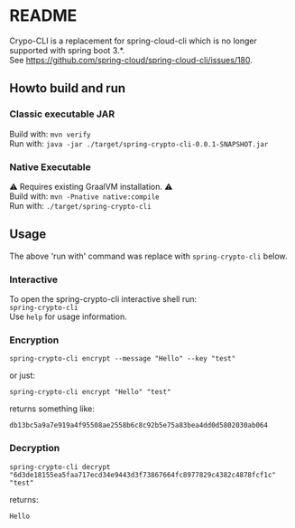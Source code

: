 # README
Crypo-CLI is a replacement for spring-cloud-cli which is no longer supported with spring boot 3.*.  
See https://github.com/spring-cloud/spring-cloud-cli/issues/180.

## Howto build and run
### Classic executable JAR
Build with:
```mvn verify```    
Run with:
```java -jar ./target/spring-crypto-cli-0.0.1-SNAPSHOT.jar```

### Native Executable
⚠️ Requires existing GraalVM installation. ⚠️  
Build with:
```mvn -Pnative native:compile```  
Run with: 
`./target/spring-crypto-cli`

## Usage
The above 'run with' command was replace with `spring-crypto-cli` below.
### Interactive
To open the spring-crypto-cli interactive shell run:  
```spring-crypto-cli```  
Use `help` for usage information.

### Encryption
```
spring-crypto-cli encrypt --message "Hello" --key "test"
```
or just:
```
spring-crypto-cli encrypt "Hello" "test"
```
returns something like:
```
db13bc5a9a7e919a4f95508ae2558b6c8c92b5e75a83bea4dd0d5802030ab064
```

### Decryption
```
spring-crypto-cli decrypt "6d3de18155ea5faa717ecd34e9443d3f73867664fc8977829c4382c4878fcf1c" "test"
```
returns:
```
Hello
```
